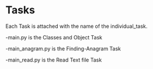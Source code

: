 # Tasks
Each Task is attached with the name of the individual_task.

-main.py is the Classes and Object Task

-main_anagram.py is the Finding-Anagram Task

-main_read.py is the Read Text file Task
